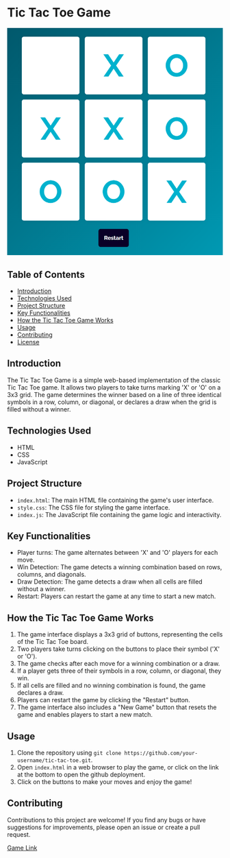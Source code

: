 # Tic Tac Toe Game

![Tic Tac Toe Screenshot](ss1.png)

## Table of Contents
- [Introduction](#introduction)
- [Technologies Used](#technologies-used)
- [Project Structure](#project-structure)
- [Key Functionalities](#key-functionalities)
- [How the Tic Tac Toe Game Works](#how-the-tic-tac-toe-game-works)
- [Usage](#usage)
- [Contributing](#contributing)
- [License](#license)

## Introduction
The Tic Tac Toe Game is a simple web-based implementation of the classic Tic Tac Toe game. It allows two players to take turns marking 'X' or 'O' on a 3x3 grid. The game determines the winner based on a line of three identical symbols in a row, column, or diagonal, or declares a draw when the grid is filled without a winner.

## Technologies Used
- HTML
- CSS
- JavaScript

## Project Structure
- `index.html`: The main HTML file containing the game's user interface.
- `style.css`: The CSS file for styling the game interface.
- `index.js`: The JavaScript file containing the game logic and interactivity.

## Key Functionalities
- Player turns: The game alternates between 'X' and 'O' players for each move.
- Win Detection: The game detects a winning combination based on rows, columns, and diagonals.
- Draw Detection: The game detects a draw when all cells are filled without a winner.
- Restart: Players can restart the game at any time to start a new match.

## How the Tic Tac Toe Game Works
1. The game interface displays a 3x3 grid of buttons, representing the cells of the Tic Tac Toe board.
2. Two players take turns clicking on the buttons to place their symbol ('X' or 'O').
3. The game checks after each move for a winning combination or a draw.
4. If a player gets three of their symbols in a row, column, or diagonal, they win.
5. If all cells are filled and no winning combination is found, the game declares a draw.
6. Players can restart the game by clicking the "Restart" button.
7. The game interface also includes a "New Game" button that resets the game and enables players to start a new match.

## Usage
1. Clone the repository using `git clone https://github.com/your-username/tic-tac-toe.git`.
2. Open `index.html` in a web browser to play the game, or click on the link at the bottom to open the github deployment.
3. Click on the buttons to make your moves and enjoy the game!

## Contributing
Contributions to this project are welcome! If you find any bugs or have suggestions for improvements, please open an issue or create a pull request.



[Game Link](https://arindal1.github.io/TicTacToe-Game/)
